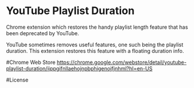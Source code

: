 # YouTube Playlist Duration
Chrome extension which restores the handy playlist length feature that has been deprecated by YouTube.

YouTube sometimes removes useful features, one such being the playlist duration. This extension restores this feature with a floating duration info.

#Chrome Web Store
https://chrome.google.com/webstore/detail/youtube-playlist-duration/ijppgifnllaehojnpbphigenojfjnhml?hl=en-US

#License
